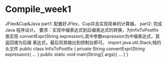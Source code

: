 # Compile_week1
JFlex&amp;Cup&amp;Java
part1:
配置好JFlex、Cup并且实现简单的计算器。
part2:
完成Java 程序设计。
要求：实现中缀表达式到后缀表达式的转换，为InfixToPostfix类实现
convertExpr(String expression),其中参数expression为中缀表达式，其返回值为后缀
表达式，最后将其输出到控制台即可。
import java.util.Stack;栈的头文件
public class InfixToPostfix
{
private String convertExpr(String expression){
…
}
public static void main(String[] args){
…
}
}
